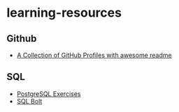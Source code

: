 # learning-resources

## Github

- [A Collection of GitHub Profiles with awesome readme](https://github.com/coderjojo/creative-profile-readme)

## SQL

- [PostgreSQL Exercises](https://pgexercises.com/)
- [SQL Bolt](https://sqlbolt.com/)
